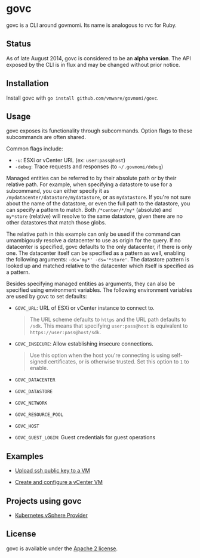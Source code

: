 # govc

govc is a CLI around govmomi. Its name is analogous to rvc for Ruby.

## Status

As of late August 2014, govc is considered to be an **alpha version**. The API
exposed by the CLI is in flux and may be changed without prior notice.

## Installation

Install govc with `go install github.com/vmware/govmomi/govc`.

## Usage

govc exposes its functionality through subcommands. Option flags
to these subcommands are often shared.

Common flags include:

* `-u`: ESXi or vCenter URL (ex: `user:pass@host`)
* `-debug`: Trace requests and responses (to `~/.govmomi/debug`)

Managed entities can be referred to by their absolute path or by their relative
path. For example, when specifying a datastore to use for a subcommand, you can
either specify it as `/mydatacenter/datastore/mydatastore`, or as
`mydatastore`. If you're not sure about the name of the datastore, or even the
full path to the datastore, you can specify a pattern to match. Both
`/*center/*/my*` (absolute) and `my*store` (relative) will resolve to the same
datastore, given there are no other datastores that match those globs.

The relative path in this example can only be used if the command can
umambigously resolve a datacenter to use as origin for the query. If no
datacenter is specified, govc defaults to the only datacenter, if there is only
one. The datacenter itself can be specified as a pattern as well, enabling the
following arguments: `-dc='my*' -ds='*store'`. The datastore pattern is looked
up and matched relative to the datacenter which itself is specified as a
pattern.

Besides specifying managed entities as arguments, they can also be specified
using environment variables. The following environment variables are used by govc
to set defaults:

* `GOVC_URL`: URL of ESXi or vCenter instance to connect to.

  > The URL scheme defaults to `https` and the URL path defaults to `/sdk`.
  > This means that specifying `user:pass@host` is equivalent to
  > `https://user:pass@host/sdk`.

* `GOVC_INSECURE`: Allow establishing insecure connections.

  > Use this option when the host you're connecting is using self-signed
  > certificates, or is otherwise trusted. Set this option to `1` to enable.

* `GOVC_DATACENTER`

* `GOVC_DATASTORE`

* `GOVC_NETWORK`

* `GOVC_RESOURCE_POOL`

* `GOVC_HOST`

* `GOVC_GUEST_LOGIN`: Guest credentials for guest operations

## Examples

* [Upload ssh public key to a VM](examples/lib/ssh.sh)

* [Create and configure a vCenter VM](examples/vcsa.sh)

## Projects using govc

* [Kubernetes vSphere Provider](https://github.com/GoogleCloudPlatform/kubernetes/tree/master/cluster/vsphere)

## License

govc is available under the [Apache 2 license](../LICENSE).
